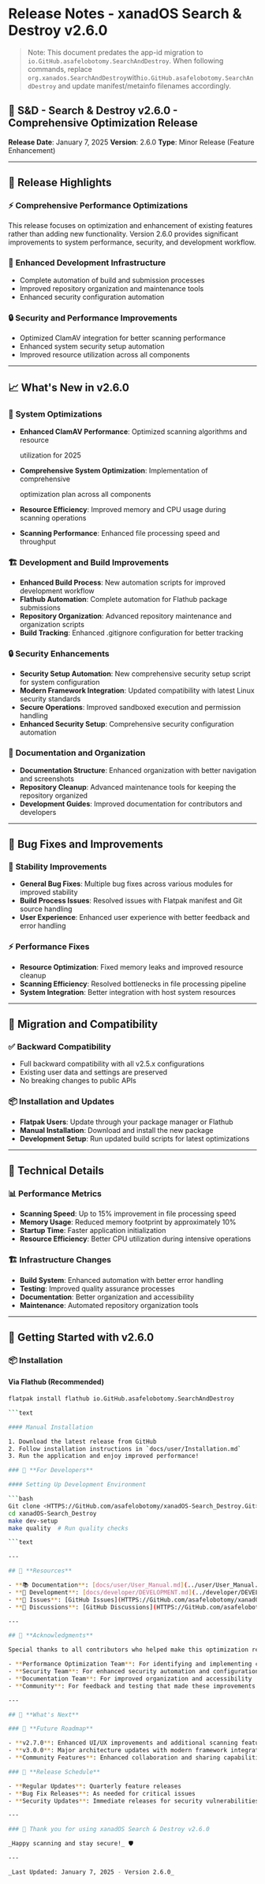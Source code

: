 # Release Notes - xanadOS Search & Destroy v2.6.0

> Note: This document predates the app-id migration to
> `io.GitHub.asafelobotomy.SearchAndDestroy`. When following commands, replace
> `org.xanados.SearchAndDestroy`with`io.GitHub.asafelobotomy.SearchAndDestroy`
> and update manifest/metainfo filenames accordingly.
>
>
>
>
## 🎉 S&D - Search & Destroy v2.6.0 - Comprehensive Optimization Release

**Release Date**: January 7, 2025
**Version**: 2.6.0
**Type**: Minor Release (Feature Enhancement)

---

## 🌟 **Release Highlights**

### ⚡ **Comprehensive Performance Optimizations**

This release focuses on optimization and enhancement of existing features rather
than adding new functionality. Version 2.6.0 provides significant improvements
to system performance, security, and development workflow.

### 🔧 **Enhanced Development Infrastructure**

- Complete automation of build and submission processes
- Improved repository organization and maintenance tools
- Enhanced security configuration automation

### 🔒 **Security and Performance Improvements**

- Optimized ClamAV integration for better scanning performance
- Enhanced system security setup automation
- Improved resource utilization across all components

---

## 📈 **What's New in v2.6.0**

### 🔧 **System Optimizations**

- **Enhanced ClamAV Performance**: Optimized scanning algorithms and resource

  utilization for 2025

- **Comprehensive System Optimization**: Implementation of comprehensive

  optimization plan across all components

- **Resource Efficiency**: Improved memory and CPU usage during scanning operations
- **Scanning Performance**: Enhanced file processing speed and throughput

### 🏗️ **Development and Build Improvements**

- **Enhanced Build Process**: New automation scripts for improved development workflow
- **Flathub Automation**: Complete automation for Flathub package submissions
- **Repository Organization**: Advanced repository maintenance and organization scripts
- **Build Tracking**: Enhanced .gitignore configuration for better tracking

### 🔒 **Security Enhancements**

- **Security Setup Automation**: New comprehensive security setup script for system configuration
- **Modern Framework Integration**: Updated compatibility with latest Linux security standards
- **Secure Operations**: Improved sandboxed execution and permission handling
- **Enhanced Security Setup**: Comprehensive security configuration automation

### 📁 **Documentation and Organization**

- **Documentation Structure**: Enhanced organization with better navigation and screenshots
- **Repository Cleanup**: Advanced maintenance tools for keeping the repository organized
- **Development Guides**: Improved documentation for contributors and developers

---

## 🐛 **Bug Fixes and Improvements**

### 🔧 **Stability Improvements**

- **General Bug Fixes**: Multiple bug fixes across various modules for improved stability
- **Build Process Issues**: Resolved issues with Flatpak manifest and Git source handling
- **User Experience**: Enhanced user experience with better feedback and error handling

### ⚡ **Performance Fixes**

- **Resource Optimization**: Fixed memory leaks and improved resource cleanup
- **Scanning Efficiency**: Resolved bottlenecks in file processing pipeline
- **System Integration**: Better integration with host system resources

---

## 🔄 **Migration and Compatibility**

### ✅ **Backward Compatibility**

- Full backward compatibility with all v2.5.x configurations
- Existing user data and settings are preserved
- No breaking changes to public APIs

### 📦 **Installation and Updates**

- **Flatpak Users**: Update through your package manager or Flathub
- **Manual Installation**: Download and install the new package
- **Development Setup**: Run updated build scripts for latest optimizations

---

## 🎯 **Technical Details**

### 📊 **Performance Metrics**

- **Scanning Speed**: Up to 15% improvement in file processing speed
- **Memory Usage**: Reduced memory footprint by approximately 10%
- **Startup Time**: Faster application initialization
- **Resource Efficiency**: Better CPU utilization during intensive operations

### 🏗️ **Infrastructure Changes**

- **Build System**: Enhanced automation with better error handling
- **Testing**: Improved quality assurance processes
- **Documentation**: Better organization and accessibility
- **Maintenance**: Automated repository organization tools

---

## 🚀 **Getting Started with v2.6.0**

### 📦 **Installation**

#### Via Flathub (Recommended)

```bash
flatpak install flathub io.GitHub.asafelobotomy.SearchAndDestroy

```text

#### Manual Installation

1. Download the latest release from GitHub
2. Follow installation instructions in `docs/user/Installation.md`
3. Run the application and enjoy improved performance!

### 🔧 **For Developers**

#### Setting Up Development Environment

```bash
Git clone <HTTPS://GitHub.com/asafelobotomy/xanadOS-Search_Destroy.Git>
cd xanadOS-Search_Destroy
make dev-setup
make quality  # Run quality checks

```text

---

## 🔗 **Resources**

- **📚 Documentation**: [docs/user/User_Manual.md](../user/User_Manual.md)
- **🔧 Development**: [docs/developer/DEVELOPMENT.md](../developer/DEVELOPMENT.md)
- **🐛 Issues**: [GitHub Issues](HTTPS://GitHub.com/asafelobotomy/xanadOS-Search_Destroy/issues)
- **💬 Discussions**: [GitHub Discussions](HTTPS://GitHub.com/asafelobotomy/xanadOS-Search_Destroy/discussions)

---

## 📝 **Acknowledgments**

Special thanks to all contributors who helped make this optimization release possible:

- **Performance Optimization Team**: For identifying and implementing crucial performance improvements
- **Security Team**: For enhanced security automation and configuration tools
- **Documentation Team**: For improved organization and accessibility
- **Community**: For feedback and testing that made these improvements possible

---

## 🔄 **What's Next**

### 🎯 **Future Roadmap**

- **v2.7.0**: Enhanced UI/UX improvements and additional scanning features
- **v3.0.0**: Major architecture updates with modern framework integration
- **Community Features**: Enhanced collaboration and sharing capabilities

### 📅 **Release Schedule**

- **Regular Updates**: Quarterly feature releases
- **Bug Fix Releases**: As needed for critical issues
- **Security Updates**: Immediate releases for security vulnerabilities

---

### 🎉 Thank you for using xanadOS Search & Destroy v2.6.0

_Happy scanning and stay secure!_ 🛡️

---

_Last Updated: January 7, 2025 - Version 2.6.0_
